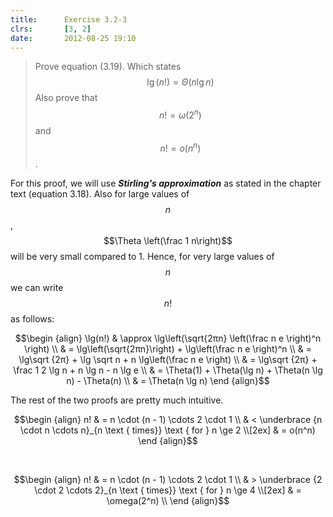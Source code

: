 ```yaml
---
title:      Exercise 3.2-3
clrs:       [3, 2]
date:       2012-08-25 19:10
---
```


>Prove equation (3.19). Which states $$\lg(n!) = \Theta(n \lg n)$$
Also prove that $$n! = \omega(2^n)$$ and $$n! = o(n^n)$$.

For this proof, we will use ***Stirling's approximation*** as stated in the chapter text (equation 3.18). Also for large values of $$n$$, $$\Theta \left(\frac 1 n\right)$$ will be very small compared to 1. Hence, for very large values of $$n$$ we can write $$n!$$ as follows:

$$\begin {align}
\lg(n!) & \approx \lg\left(\sqrt{2πn} \left(\frac n e \right)^n \right) \\
        & = \lg\left(\sqrt{2πn}\right) + \lg\left(\frac n e \right)^n \\
        & = \lg\sqrt {2π} + \lg \sqrt n + n \lg\left(\frac n e \right) \\
        & = \lg\sqrt {2π} + \frac 1 2 \lg n + n \lg n - n \lg e \\
        & = \Theta(1) + \Theta(\lg n) + \Theta(n \lg n) - \Theta(n) \\
        & = \Theta(n \lg n)
\end {align}$$

<div class="clrs-divider"></div>
The rest of the two proofs are pretty much intuitive.

$$\begin {align}
n! & = n \cdot (n - 1) \cdots 2 \cdot 1 \\
   & < \underbrace {n \cdot n \cdots n}_{n \text { times}} \text { for } n \ge 2 \\[2ex]
   & = o(n^n)
\end {align}$$

<br/>

$$\begin {align}
n! & = n \cdot (n - 1) \cdots 2 \cdot 1 \\
   & > \underbrace {2 \cdot 2 \cdots 2}_{n \text { times}} \text { for } n \ge 4 \\[2ex]
   & = \omega(2^n) \\
\end {align}$$